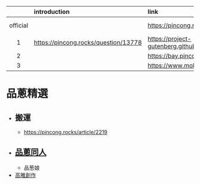 ||introduction|link|github|
|:-:|:-|:-|:-|
|official||https://pincong.rocks/hot/|https://github.com/pincong/pincong-wecenter|
|1|https://pincong.rocks/question/13778|https://project-gutenberg.github.io/Pincong/|https://github.com/Project-Gutenberg/Pincong|
|2||https://bay.pincong.rocks/|
|3||https://www.mohu.rocks/|

# 品蔥精選
- ## 搬運
  - https://pincong.rocks/article/2219
- ## [品蔥同人](https://pincong.rocks/topic/%E5%93%81%E8%91%B1%E5%90%8C%E4%BA%BA)
  - 品葱娘
- [高雅創作](https://pincong.rocks/topic/%E9%AB%98%E9%9B%85%E5%88%9B%E4%BD%9C)
